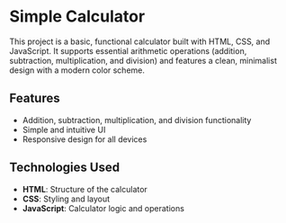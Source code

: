 # Simple Calculator

This project is a basic, functional calculator built with HTML, CSS, and JavaScript. It supports essential arithmetic operations (addition, subtraction, multiplication, and division) and features a clean, minimalist design with a modern color scheme.

## Features
- Addition, subtraction, multiplication, and division functionality
- Simple and intuitive UI
- Responsive design for all devices

## Technologies Used
- **HTML**: Structure of the calculator
- **CSS**: Styling and layout
- **JavaScript**: Calculator logic and operations

